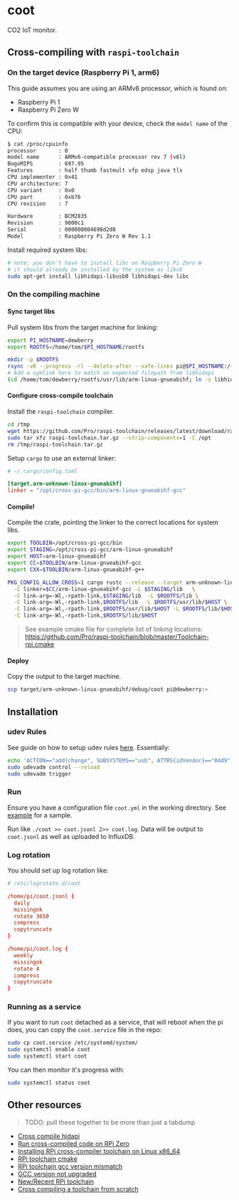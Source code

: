 # coot

CO2 IoT monitor.

## Cross-compiling with `raspi-toolchain`

### On the target device (Raspberry Pi 1, arm6)

This guide assumes you are using an ARMv6 processor, which is found on:

- Raspberry Pi 1
- Raspberry Pi Zero W

To confirm this is compatible with your device, check the `model name` of the CPU:

```bash
$ cat /proc/cpuinfo
processor       : 0
model name      : ARMv6-compatible processor rev 7 (v6l)
BogoMIPS        : 697.95
Features        : half thumb fastmult vfp edsp java tls
CPU implementer : 0x41
CPU architecture: 7
CPU variant     : 0x0
CPU part        : 0xb76
CPU revision    : 7

Hardware        : BCM2835
Revision        : 9000c1
Serial          : 000000004698d2d8
Model           : Raspberry Pi Zero W Rev 1.1
```

Install required system libs:

```bash
# note: you don't have to install libc on Raspberry Pi Zero W
# it should already be installed by the system as libc6
sudo apt-get install libhidapi-libusb0 libhidapi-dev libc
```

### On the compiling machine

#### Sync target libs

Pull system libs from the target machine for linking:

```bash
export PI_HOSTNAME=dewberry
export ROOTFS=/home/tom/$PI_HOSTNAME/rootfs

mkdir -p $ROOTFS
rsync -vR --progress -rl --delete-after --safe-links pi@$PI_HOSTNAME:/{lib,usr,opt/vc/lib} $ROOTFS
# Add a symlink here to match an expected filepath from libhidapi
(cd /home/tom/dewberry/rootfs/usr/lib/arm-linux-gnueabihf; ln -s libhidapi-libusb.so.0 libhidapi-libusb.so)
```

#### Configure cross-compile toolchain

Install the `raspi-toolchain` compiler.

```bash
cd /tmp
wget https://github.com/Pro/raspi-toolchain/releases/latest/download/raspi-toolchain.tar.gz
sudo tar xfz raspi-toolchain.tar.gz --strip-components=1 -C /opt
rm /tmp/raspi-toolchain.tar.gz
```

Setup `cargo` to use an external linker:

```toml
# ~/.cargo/config.toml

[target.arm-unknown-linux-gnueabihf]
linker = "/opt/cross-pi-gcc/bin/arm-linux-gnueabihf-gcc"
```

#### Compile!

Compile the crate, pointing the linker to the correct locations for system libs.

```bash
export TOOLBIN=/opt/cross-pi-gcc/bin
export STAGING=/opt/cross-pi-gcc/arm-linux-gnueabihf
export HOST=arm-linux-gnueabihf
export CC=$TOOLBIN/arm-linux-gnueabihf-gcc
export CXX=$TOOLBIN/arm-linux-gnueabihf-g++

PKG_CONFIG_ALLOW_CROSS=1 cargo rustc --release --target arm-unknown-linux-gnueabihf --  \
  -C linker=$CC/arm-linux-gnueabihf-gcc -L $STAGING/lib   \
  -C link-arg=-Wl,-rpath-link,$STAGING/lib  -L $ROOTFS/lib \
  -C link-arg=-Wl,-rpath-link,$ROOTFS/lib  -L $ROOTFS/usr/lib/$HOST \
  -C link-arg=-Wl,-rpath-link,$ROOTFS/usr/lib/$HOST -L $ROOTFS/lib/$HOST   \
  -C link-arg=-Wl,-rpath-link,$ROOTFS/lib/$HOST
```

> See example cmake file for complete list of linking locations: https://github.com/Pro/raspi-toolchain/blob/master/Toolchain-rpi.cmake

#### Deploy

Copy the output to the target machine.

```bash
scp target/arm-unknown-linux-gnueabihf/debug/coot pi@dewberry:~
```

## Installation

### udev Rules

See guide on how to setup udev rules [here](https://github.com/lnicola/co2mon). Essentially:

```bash
echo 'ACTION=="add|change", SUBSYSTEMS=="usb", ATTRS{idVendor}=="04d9", ATTRS{idProduct}=="a052", MODE:="0666"' | sudo tee -a /etc/udev/rules.d/60-co2mon.rules
sudo udevadm control --reload
sudo udevadm trigger
```

### Run

Ensure you have a configuration file `coot.yml` in the working directory. See [example](./example) for a sample.

Run like `./coot >> coot.jsonl 2>> coot.log`. Data will be output to `coot.jsonl` as well as uploaded to InfluxDB.

### Log rotation

You should set up log rotation like:

```conf
# /etc/logrotate.d/coot

/home/pi/coot.jsonl {
  daily
  missingok
  rotate 3650
  compress
  copytruncate
}

/home/pi/coot.log {
  weekly
  missingok
  rotate 4
  compress
  copytruncate
}
```

### Running as a service

If you want to run `coot` detached as a service, that will reboot when the pi does, you can copy the `coot.service` file in the repo:

```bash
sudo cp coot.service /etc/systemd/system/
sudo systemctl enable coot
sudo systemctl start coot
```

You can then monitor it's progress with:

```bash
sudo systemctl status coot
```

## Other resources

> TODO: pull these together to be more than just a tabdump

- [Cross compile hidapi](https://www.raspberrypi.org/forums/viewtopic.php?t=143377)
- [Run cross-compiled code on RPi Zero](https://www.reddit.com/r/rust/comments/9io0z8/run_crosscompiled_code_on_rpi_0/)
- [Installing RPi cross-compiler toolchain on Linux x86_64](https://stackoverflow.com/questions/19162072/how-to-install-the-raspberry-pi-cross-compiler-on-my-linux-host-machine/58559140#58559140)
- [RPi toolchain cmake](https://github.com/Pro/raspi-toolchain/blob/master/Toolchain-rpi.cmake)
- [RPi toolchain gcc version mismatch](https://github.com/raspberrypi/tools/issues/102)
- [GCC version not upgraded](https://github.com/raspberrypi/tools/issues/81)
- [New/Recent RPi toolchain](https://github.com/Pro/raspi-toolchain)
- [Cross compiling a toolchain from scratch](https://www.raspberrypi.org/forums/viewtopic.php?t=7493)
